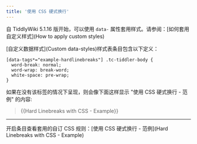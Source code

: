 ```yaml
---
title: '使用 CSS 硬式换行'
---
```


自 TiddlyWiki 5.1.16 版开始，可以使用 `data-` 属性套用样式。请参阅：[如何套用自定义样式](How to apply custom styles)

[自定义数据样式](Custom data-styles)样式表条目包含以下定义：

```
[data-tags*="example-hardlinebreaks"] .tc-tiddler-body {
  word-break: normal; 
  word-wrap: break-word;
  white-space: pre-wrap;
}
```

如果在没有该标签的情况下呈现，则会像下面这样显示 "使用 CSS 硬式换行 - 范例" 的内容:

>{{Hard Linebreaks with CSS - Example}}

----

开启条目查看套用的自订 CSS 规则：[使用 CSS 硬式换行 - 范例](Hard Linebreaks with CSS - Example)
